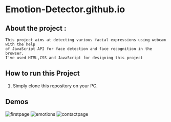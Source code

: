 # Emotion-Detector.github.io
## About the project :
```
This project aims at detecting various facial expressions using webcam with the help
of JavaScript API for face detection and face recognition in the browser.
I've used HTML,CSS and JavaScript for designing this project
````
## How to run this Project

<ol>
  <li>Simply clone this repository on your PC.</li> 
  </ol>

  ## Demos
 
  ![firstpage](https://github.com/ayushi-8102/Emotion-Detector/blob/main/Demo/first%20page.gif?raw=true)
  ![emotions](https://github.com/ayushi-8102/Emotion-Detector/blob/main/Demo/faced.gif?raw=true)
   ![contactpage](https://github.com/ayushi-8102/Emotion-Detector/blob/main/Demo/contact%20page.gif?raw=true)
   
